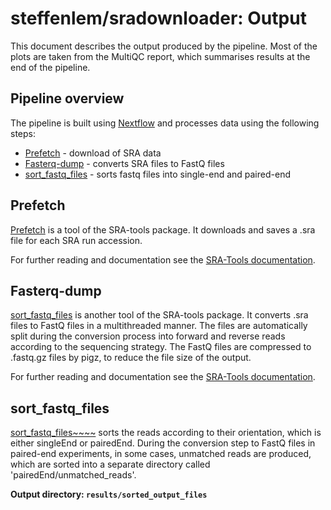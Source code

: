 # steffenlem/sradownloader: Output

This document describes the output produced by the pipeline. Most of the plots are taken from the MultiQC report, which summarises results at the end of the pipeline.

<!-- TODO nf-core: Write this documentation describing your workflow's output -->

## Pipeline overview

The pipeline is built using [Nextflow](https://www.nextflow.io/)
and processes data using the following steps:

* [Prefetch](#prefetch) - download of SRA data
* [Fasterq-dump](#fasterq-dump) - converts SRA files to FastQ files
* [sort_fastq_files](#sort_fastq_files) - sorts fastq files into single-end and paired-end

## Prefetch

[Prefetch](https://github.com/ncbi/sra-tools) is a tool of the SRA-tools package. It downloads and saves a .sra file for each SRA run accession. 

For further reading and documentation see the [SRA-Tools documentation](https://ncbi.github.io/sra-tools/).

<!-- > **NB:** The FastQC plots displayed in the MultiQC report shows _untrimmed_ reads. They may contain adapter sequence and potentially regions with low quality. To see how your reads look after trimming, look at the FastQC reports in the `trim_galore` directory. -->


## Fasterq-dump

[sort_fastq_files](https://github.com/ncbi/sra-tools) is another tool of the SRA-tools package. It converts .sra files to FastQ files in a multithreaded manner. The files are automatically split during the conversion process into forward and reverse reads according to the sequencing strategy. The FastQ files are compressed to .fastq.gz files by pigz, to reduce the file size of the output.

For further reading and documentation see the [SRA-Tools documentation](https://ncbi.github.io/sra-tools/).



## sort_fastq_files

[sort_fastq_files~~~~](https://github.com/ncbi/sra-tools) sorts the reads according to their orientation, which is either singleEnd or pairedEnd. During the conversion step to FastQ files in paired-end experiments, in some cases, unmatched reads are produced, which are sorted into a separate directory called 'pairedEnd/unmatched_reads'.

**Output directory: `results/sorted_output_files`**

